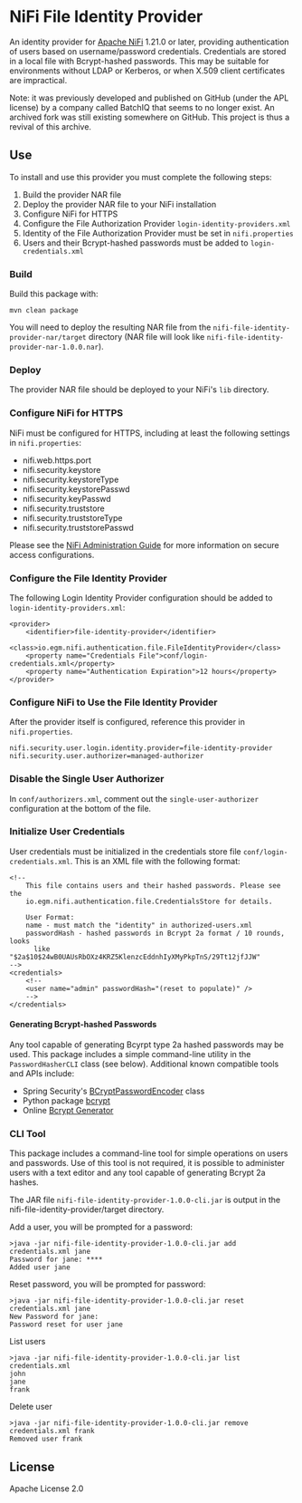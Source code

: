 # NiFi File Identity Provider
An identity provider for [Apache NiFi](https://nifi.apache.org/) 1.21.0 or later, providing authentication of users
based on username/password credentials.  Credentials are stored in a local file with Bcrypt-hashed passwords.
This may be suitable for environments without LDAP or Kerberos, or when X.509 client certificates are impractical.

Note: it was previously developed and published on GitHub (under the APL license) by a company called BatchIQ that
seems to no longer exist. An archived fork was still existing somewhere on GitHub. This project is thus a revival of
this archive.

## Use
To install and use this provider you must complete the following steps:

1. Build the provider NAR file
2. Deploy the provider NAR file to your NiFi installation
3. Configure NiFi for HTTPS
4. Configure the File Authorization Provider `login-identity-providers.xml`
5. Identity of the File Authorization Provider must be set in `nifi.properties`
6. Users and their Bcrypt-hashed passwords must be added to `login-credentials.xml`

### Build
Build this package with:
```
mvn clean package
```
You will need to deploy the resulting NAR file from the `nifi-file-identity-provider-nar/target` directory
(NAR file will look like `nifi-file-identity-provider-nar-1.0.0.nar`).

### Deploy
The provider NAR file should be deployed to your NiFi's `lib` directory.

### Configure NiFi for HTTPS
NiFi must be configured for HTTPS, including at least the following settings in `nifi.properties`:
* nifi.web.https.port
* nifi.security.keystore
* nifi.security.keystoreType
* nifi.security.keystorePasswd
* nifi.security.keyPasswd
* nifi.security.truststore
* nifi.security.truststoreType
* nifi.security.truststorePasswd

Please see the [NiFi Administration Guide](https://nifi.apache.org/docs/nifi-docs/html/administration-guide.html)
for more information on secure access configurations.

### Configure the File Identity Provider
The following Login Identity Provider configuration should be added to `login-identity-providers.xml`:
```
<provider>
    <identifier>file-identity-provider</identifier>
    <class>io.egm.nifi.authentication.file.FileIdentityProvider</class>
    <property name="Credentials File">conf/login-credentials.xml</property>
    <property name="Authentication Expiration">12 hours</property>
</provider>
```

### Configure NiFi to Use the File Identity Provider
After the provider itself is configured, reference this provider in `nifi.properties`.

```
nifi.security.user.login.identity.provider=file-identity-provider
nifi.security.user.authorizer=managed-authorizer
```

### Disable the Single User Authorizer
In `conf/authorizers.xml`, comment out the `single-user-authorizer` configuration at the bottom of the file.

### Initialize User Credentials
User credentials must be initialized in the credentials store file `conf/login-credentials.xml`.
This is an XML file with the following format:

```
<!--
    This file contains users and their hashed passwords. Please see the
    io.egm.nifi.authentication.file.CredentialsStore for details.

    User Format:
    name - must match the "identity" in authorized-users.xml
    passwordHash - hashed passwords in Bcrypt 2a format / 10 rounds, looks
      like "$2a$10$24wB0UAUsRbOXz4KRZ5KlenzcEddnhIyXMyPkpTnS/29Tt12jfJJW"
-->
<credentials>
    <!--
    <user name="admin" passwordHash="(reset to populate)" />
    -->
</credentials>
```

#### Generating Bcrypt-hashed Passwords
Any tool capable of generating Bcyrpt type 2a hashed passwords may be used.  This package includes a simple command-line
utility in the `PasswordHasherCLI` class (see below).  Additional known compatible tools and APIs include:

* Spring Security's [BCryptPasswordEncoder](https://docs.spring.io/spring-security/site/docs/current/apidocs/org/springframework/security/crypto/bcrypt/BCryptPasswordEncoder.html) class
* Python package [bcrypt](https://pypi.python.org/pypi/bcrypt/2.0.0)
* Online [Bcrypt Generator](https://appdevtools.com/bcrypt-generator)

### CLI Tool
This package includes a command-line tool for simple operations on users and passwords.  Use of this tool is not required,
it is possible to administer users with a text editor and any tool capable of generating Bcrypt 2a hashes.

The JAR file `nifi-file-identity-provider-1.0.0-cli.jar` is output in the nifi-file-identity-provider/target directory.

Add a user, you will be prompted for a password:
```
>java -jar nifi-file-identity-provider-1.0.0-cli.jar add credentials.xml jane
Password for jane: ****
Added user jane
```

Reset password, you will be prompted for password:
```
>java -jar nifi-file-identity-provider-1.0.0-cli.jar reset credentials.xml jane
New Password for jane:
Password reset for user jane
```

List users
```
>java -jar nifi-file-identity-provider-1.0.0-cli.jar list credentials.xml
john
jane
frank
```

Delete user
```
>java -jar nifi-file-identity-provider-1.0.0-cli.jar remove credentials.xml frank
Removed user frank
```

## License
Apache License 2.0
